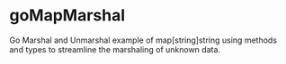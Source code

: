 # goMapMarshal
Go Marshal and Unmarshal example of map[string]string using methods and types to streamline the marshaling of unknown data.






